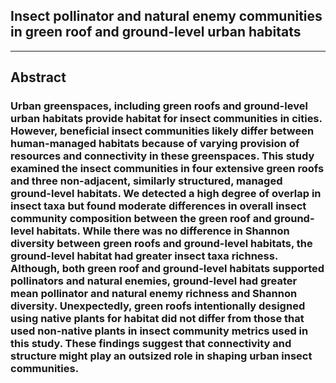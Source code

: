## Insect pollinator and natural enemy communities in green roof and ground-level urban habitats
 ---
## Abstract
### Urban greenspaces, including green roofs and ground-level urban habitats provide habitat for insect communities in cities. However, beneficial insect communities likely differ between human-managed habitats because of varying provision of resources and connectivity in these greenspaces. This study examined the insect communities in four extensive green roofs and three non-adjacent, similarly structured, managed ground-level habitats. We detected a high degree of overlap in insect taxa but found moderate differences in overall insect community composition between the green roof and ground-level habitats. While there was no difference in Shannon diversity between green roofs and ground-level habitats, the ground-level habitat had greater insect taxa richness. Although, both green roof and ground-level habitats supported pollinators and natural enemies, ground-level had greater mean pollinator and natural enemy richness and Shannon diversity. Unexpectedly, green roofs intentionally designed using native plants for habitat did not differ from those that used non-native plants in insect community metrics used in this study. These findings suggest that connectivity and structure might play an outsized role in shaping urban insect communities. 
